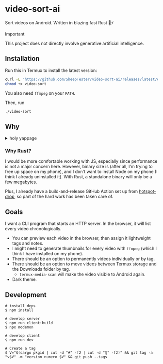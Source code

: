 # video-sort-ai

Sort videos on Android. Written in blazing fast Rust 🦀⚡

> [!IMPORTANT]
> This project does not directly involve generative artificial intelligence.

## Installation

Run this in Termux to install the latest version:

```sh
curl -L "https://github.com/SheepTester/video-sort-ai/releases/latest/download/video-sort" > video-sort
chmod +x video-sort
```

You also need `ffmpeg` on your `PATH`.

Then, run

```sh
./video-sort
```

## Why

<details>
<summary>holy yappage</summary>

I have a Pixel 4a 5g, which has been grandfathered into having unlimited Google Photos storage with the "storage saver" option. This is great for photos, and Google Photos has a convenient button that deletes already backed up photos and videos.

However, I don't trust how it compresses videos---though tbh at this point my senile phone's video quality already looks crunchy---so I want to manually review the videos on my phone to see if I should upload them to another platform, like YouTube or TikTok, before they get compressed by Google Photos. This way, although the video ends up compressed anyways, I avoid double compression. But because I'm lazy, I don't want to review all the videos, so I can't click Google Photo's "free up space" button, so my phone runs out of storage.

The Google Photos app doesn't let you filter by both media type (e.g. video) and whether it's on device, but the Files app does show videos on device. The Files app is good enough tbh, but I find the UX to be suboptimal. For example, deleting a video just marks it as trashed, so you need to go through a separate step to delete it off my phone. The Files app does let you upload a video directly to YouTube, which my app can't offer.

Another issue is that as I'm sorting through videos, there are similar videos that I want to concatenate together on TikTok, which has a decent video editor. That takes effort, though, so I put it off. But it's difficult to make small groups of videos in the Files app I think.

blah blah blah

Another issue is that on TikTok, they use a custom video selector that has all videos together in one stream, most recent first. So I have to sort videos from most recent to earliest, which is fine I guess.

---

So basically, I have to use the Files app to see a stream of videos on device. It's decent, but also not.

- If I want to delete a file, trashing it doesn't immediately delete it, adding another step. And it's slow.
- Also oftentimes I don't want to delete a file right away, just mark it for deletion. Just in case I change my mind.
- I want to categorize the videos first before uploading/deleting them. Less context switching.

</details>

### Why Rust?

I would be more comfortable working with JS, especially since performance is not a major concern here. However, binary size is (after all, I'm trying to free up space on my phone), and I don't want to install Node on my phone (I think I already uninstalled it). With Rust, a standalone binary will only be a few megabytes.

Plus, I already have a build-and-release GitHub Action set up from [hotspot-drop](https://github.com/SheepTester/hotspot-drop), so part of the hard work has been taken care of.

## Goals

I want a CLI program that starts an HTTP server. In the browser, it will list every video chronologically.

- You can preview each video in the browser, then assign it lightweight tags and notes.
- I might need to generate thumbnails for every video with `ffmpeg` (which I think I have installed on my phone).
- There should be an option to permanently videos individually or by tag.
- There should be an option to move videos between Termux storage and the Downloads folder by tag.
  - `termux-media-scan` will make the video visible to Android again.
- Dark theme.

## Development

```shell
# install deps
$ npm install

# develop server
$ npm run client:build
$ npx nodemon

# develop client
$ npm run dev
```

```shell
# Create a tag
$ V="$(cargo pkgid | cut -d "#" -f2 | cut -d "@" -f2)" && git tag -a "v$V" -m "version numero $V" && git push --tags
```
